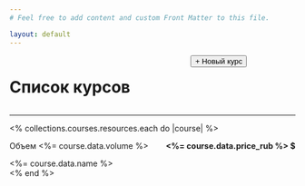 ```yaml
---
# Feel free to add content and custom Front Matter to this file.

layout: default
---
```


<div class="columns">
    <div class="column is-four-fifth">
        <h1 class="has-text-left mb-2 mt-0"> Список курсов </h1>
    </div>
    <div class="column is-one-fifth">
        <div class="buttons is-right">
            <button class="button is-success mt-3">
                + Новый курс
            </button>
        </div>
    </div>
</div>
<hr class="mt-3">


<div class="courses blocks">
    <% collections.courses.resources.each do |course| %>
        <div class="block"> 
                 <div class="columns"> 
                   <div class="column is-four-fifths">
                        <p class="columns">Объем <%= course.data.volume %></p>
                        <a class="is-size-5 columns" href="<%= course.relative_url %>"><%= course.data.name %></a>
                   </div>
                   <p class="column has-text-right is-size-5"><b><%= course.data.price_rub %> $</b></p>
                 </div>
        </div>
    <% end %>

</div>
<style>
.column a {
    text-decoration: none;
}
</style>


